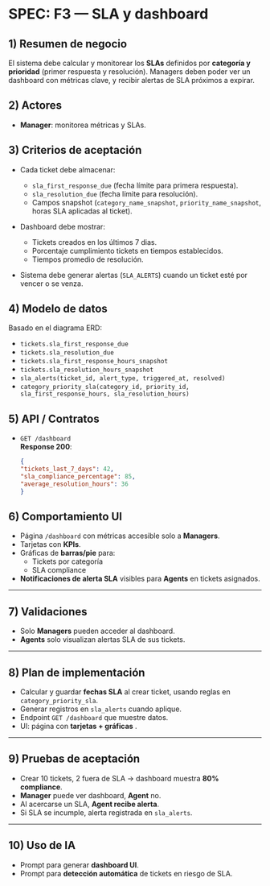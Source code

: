 # SPEC: F3 — SLA y dashboard

## 1) Resumen de negocio

El sistema debe calcular y monitorear los **SLAs** definidos por **categoría y prioridad** (primer respuesta y resolución). Managers deben poder ver un dashboard con métricas clave, y recibir alertas de SLA próximos a expirar.

## 2) Actores

* **Manager**: monitorea métricas y SLAs.  

## 3) Criterios de aceptación

* Cada ticket debe almacenar:
  * `sla_first_response_due` (fecha límite para primera respuesta).  
  * `sla_resolution_due` (fecha límite para resolución).  
  * Campos snapshot (`category_name_snapshot`, `priority_name_snapshot`, horas SLA aplicadas al ticket).  

* Dashboard debe mostrar:
  * Tickets creados en los últimos 7 dias. 
  * Porcentaje cumplimiento tickets en tiempos establecidos.  
  * Tiempos promedio de resolución.  

* Sistema debe generar alertas (`SLA_ALERTS`) cuando un ticket esté por vencer o se venza.

## 4) Modelo de datos

Basado en el diagrama ERD:

* `tickets.sla_first_response_due`  
* `tickets.sla_resolution_due`  
* `tickets.sla_first_response_hours_snapshot`  
* `tickets.sla_resolution_hours_snapshot`  
* `sla_alerts(ticket_id, alert_type, triggered_at, resolved)`  
* `category_priority_sla(category_id, priority_id, sla_first_response_hours, sla_resolution_hours)`  

## 5) API / Contratos

* `GET /dashboard`  
  **Response 200**:  

  ```json
  {
  "tickets_last_7_days": 42,
  "sla_compliance_percentage": 85,
  "average_resolution_hours": 36
  }
## 6) Comportamiento UI

- Página `/dashboard` con métricas accesible solo a **Managers**.  
- Tarjetas con **KPIs**.  
- Gráficas de **barras/pie** para:
  - Tickets por categoría  
  - SLA compliance  
- **Notificaciones de alerta SLA** visibles para **Agents** en tickets asignados.  

---

## 7) Validaciones

- Solo **Managers** pueden acceder al dashboard.  
- **Agents** solo visualizan alertas SLA de sus tickets.  

---

## 8) Plan de implementación

- Calcular y guardar **fechas SLA** al crear ticket, usando reglas en `category_priority_sla`.  
- Generar registros en `sla_alerts` cuando aplique.  
- Endpoint `GET /dashboard` que muestre datos.  
- UI: página con **tarjetas + gráficas** . 

---

## 9) Pruebas de aceptación

- Crear 10 tickets, 2 fuera de SLA → dashboard muestra **80% compliance**.  
- **Manager** puede ver dashboard, **Agent** no.  
- Al acercarse un SLA, **Agent recibe alerta**.  
- Si SLA se incumple, alerta registrada en `sla_alerts`.  

---

## 10) Uso de IA

- Prompt para generar **dashboard UI**.  
- Prompt para **detección automática** de tickets en riesgo de SLA.  

